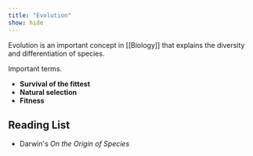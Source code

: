 ```yaml
---
title: "Evolution"
show: hide
---
```


Evolution is an important concept in [[Biology]] that explains the diversity and differentiation of species. 

Important terms.
* **Survival of the fittest**
* **Natural selection**
* **Fitness**



## Reading List

* Darwin's _On the Origin of Species_

